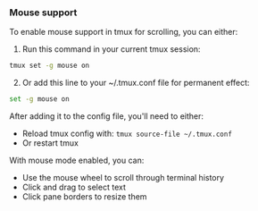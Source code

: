 ### Mouse support

To enable mouse support in tmux for scrolling, you can either:

1. Run this command in your current tmux session:
```bash
tmux set -g mouse on
```

2. Or add this line to your ~/.tmux.conf file for permanent effect:
```bash
set -g mouse on
```

After adding it to the config file, you'll need to either:
- Reload tmux config with: `tmux source-file ~/.tmux.conf`
- Or restart tmux

With mouse mode enabled, you can:
- Use the mouse wheel to scroll through terminal history
- Click and drag to select text
- Click pane borders to resize them